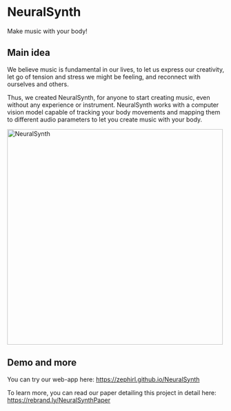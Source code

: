 # NeuralSynth
Make music with your body!

## Main idea
We believe music is fundamental in our lives, to let us express our creativity, let go of tension and stress we might be feeling, and reconnect with ourselves and others.

Thus, we created NeuralSynth, for anyone to start creating music, even without any experience or instrument. NeuralSynth works with a computer vision model capable of tracking your body movements and mapping them to different audio parameters to let you create music with your body.

<img width="500" alt="NeuralSynth" src="https://user-images.githubusercontent.com/10205873/201897023-811b9dfd-62dc-4d2b-aafd-66edd5429503.png">

## Demo and more
You can try our web-app here: https://zephirl.github.io/NeuralSynth

To learn more, you can read our paper detailing this project in detail here: https://rebrand.ly/NeuralSynthPaper
